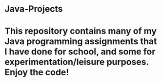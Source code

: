 # Java-Projects
# This repository contains many of my Java programming assignments that I have done for school, and some for experimentation/leisure purposes. Enjoy the code!
